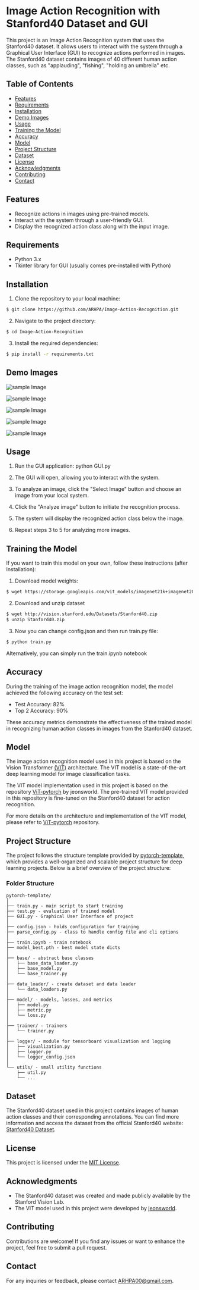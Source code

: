 # Image Action Recognition with Stanford40 Dataset and GUI


This project is an Image Action Recognition system that uses the Stanford40 dataset. It allows users to interact with the system through a Graphical User Interface (GUI) to recognize actions performed in images. The Stanford40 dataset contains images of 40 different human action classes, such as "applauding", "fishing", "holding an umbrella" etc.

## Table of Contents

- [Features](#features)
- [Requirements](#requirements)
- [Installation](#installation)
- [Demo Images](#demo-images)
- [Usage](#usage)
- [Training the Model](#training-the-model)
- [Accuracy](#accuracy)
- [Model](#model)
- [Project Structure](#project-structure)
- [Dataset](#dataset)
- [License](#license)
- [Acknowledgments](#acknowledgments)
- [Contributing](#contributing)
- [Contact](#contact)

## Features

- Recognize actions in images using pre-trained models.
- Interact with the system through a user-friendly GUI.
- Display the recognized action class along with the input image.

## Requirements

- Python 3.x
- Tkinter library for GUI (usually comes pre-installed with Python)

## Installation

1. Clone the repository to your local machine:
```bash
$ git clone https://github.com/ARHPA/Image-Action-Recognition.git
```
2. Navigate to the project directory:
```bash    
$ cd Image-Action-Recognition
```
3. Install the required dependencies:
```bash   
$ pip install -r requirements.txt
```

## Demo Images

![sample Image](demo_images/Screenshot%20from%202023-07-22%2021-36-04.png)

![sample Image](demo_images/Screenshot%20from%202023-07-22%2021-36-27.png)

![sample Image](demo_images/Screenshot%20from%202023-07-22%2021-36-43.png)

![sample Image](demo_images/Screenshot%20from%202023-07-22%2021-36-59.png)

![sample Image](demo_images/Screenshot%20from%202023-07-22%2021-38-17.png)

## Usage

1. Run the GUI application:
    python GUI.py


2. The GUI will open, allowing you to interact with the system.

3. To analyze an image, click the "Select Image" button and choose an image from your local system.

4. Click the "Analyze image" button to initiate the recognition process.

5. The system will display the recognized action class below the image.

6. Repeat steps 3 to 5 for analyzing more images.

## Training the Model
If you want to train this model on your own, follow these instructions (after Installation):

1. Download model weights:
```bash
$ wget https://storage.googleapis.com/vit_models/imagenet21k+imagenet2012/ViT-B_16.npz
```
2. Download and unzip dataset
```bash    
$ wget http://vision.stanford.edu/Datasets/Stanford40.zip
$ unzip Stanford40.zip
```
3. Now you can change config.json and then run train.py file:
```bash   
$ python train.py
```
Alternatively, you can simply run the train.ipynb notebook

## Accuracy

During the training of the image action recognition model, the model achieved the following accuracy on the test set:

- Test Accuracy: 82% 
- Top 2 Accuracy: 90%

These accuracy metrics demonstrate the effectiveness of the trained model in recognizing human action classes in images from the Stanford40 dataset.

## Model

The image action recognition model used in this project is based on the Vision Transformer [(VIT)](https://arxiv.org/pdf/2010.11929.pdf) architecture. The VIT model is a state-of-the-art deep learning model for image classification tasks.

The VIT model implementation used in this project is based on the repository [ViT-pytorch](https://github.com/jeonsworld/ViT-pytorch) by jeonsworld. The pre-trained VIT model provided in this repository is fine-tuned on the Stanford40 dataset for action recognition.

For more details on the architecture and implementation of the VIT model, please refer to [ViT-pytorch](https://github.com/jeonsworld/ViT-pytorch) repository.

## Project Structure

The project follows the structure template provided by [pytorch-template](https://github.com/victoresque/pytorch-template), which provides a well-organized and scalable project structure for deep learning projects. Below is a brief overview of the project structure:

### Folder Structure
  ```
  pytorch-template/
  │
  ├── train.py - main script to start training
  ├── test.py - evaluation of trained model
  ├── GUI.py - Graphical User Interface of project 
  │
  ├── config.json - holds configuration for training
  ├── parse_config.py - class to handle config file and cli options
  │
  ├── train.ipynb - train notebook
  ├── model_best.pth - best model state dicts
  │
  ├── base/ - abstract base classes
  │   ├── base_data_loader.py
  │   ├── base_model.py
  │   └── base_trainer.py
  │
  ├── data_loader/ - create dataset and data loader
  │   └── data_loaders.py
  │
  ├── model/ - models, losses, and metrics
  │   ├── model.py
  │   ├── metric.py
  │   └── loss.py
  │
  ├── trainer/ - trainers
  │   └── trainer.py
  │
  ├── logger/ - module for tensorboard visualization and logging
  │   ├── visualization.py
  │   ├── logger.py
  │   └── logger_config.json
  │  
  └── utils/ - small utility functions
      ├── util.py
      └── ...
  ```
## Dataset

The Stanford40 dataset used in this project contains images of human action classes and their corresponding annotations. You can find more information and access the dataset from the official Stanford40 website: [Stanford40 Dataset](http://vision.stanford.edu/Datasets/40actions.html).

## License

This project is licensed under the [MIT License](LICENSE).

## Acknowledgments

- The Stanford40 dataset was created and made publicly available by the Stanford Vision Lab.
- The VIT model used in this project were developed by [jeonsworld](https://github.com/jeonsworld/ViT-pytorch).

## Contributing

Contributions are welcome! If you find any issues or want to enhance the project, feel free to submit a pull request.

## Contact

For any inquiries or feedback, please contact [ARHPA00@gmail.com](mailto:ARHPA00@gmail.com).



